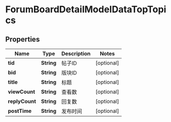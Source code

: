 
# ForumBoardDetailModelDataTopTopics

## Properties
Name | Type | Description | Notes
------------ | ------------- | ------------- | -------------
**tid** | **String** | 帖子ID |  [optional]
**bid** | **String** | 版块ID |  [optional]
**title** | **String** | 标题 |  [optional]
**viewCount** | **String** | 查看数 |  [optional]
**replyCount** | **String** | 回复数 |  [optional]
**postTime** | **String** | 发布时间 |  [optional]




